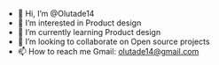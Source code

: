 - 👋 Hi, I’m @Olutade14
- 👀 I’m interested in Product design
- 🌱 I’m currently learning Product design
- 💞️ I’m looking to collaborate on Open source projects
- 📫 How to reach me Gmail: olutade14@gmail.com

<!---
Olutade14/Olutade14 is a ✨ special ✨ repository because its `README.md` (this file) appears on your GitHub profile.
You can click the Preview link to take a look at your changes.
--->
